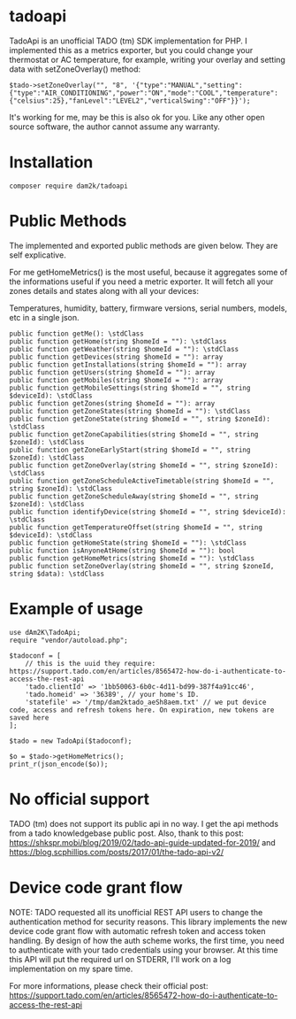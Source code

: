 # tadoapi
TadoApi is an unofficial TADO (tm) SDK implementation for PHP. I implemented this as a metrics exporter, but you could change your thermostat or AC temperature, for example, writing your overlay and setting data with setZoneOverlay() method:
```
$tado->setZoneOverlay("", "8", '{"type":"MANUAL","setting":{"type":"AIR_CONDITIONING","power":"ON","mode":"COOL","temperature":{"celsius":25},"fanLevel":"LEVEL2","verticalSwing":"OFF"}}');
```

It's working for me, may be this is also ok for you. Like any other open source software, the author cannot assume any warranty.
# Installation
```
composer require dam2k/tadoapi
```
# Public Methods
The implemented and exported public methods are given below. They are self explicative.

For me getHomeMetrics() is the most useful, because it aggregates some of the informations useful if you need a metric exporter.
It will fetch all your zones details and states along with all your devices:

Temperatures, humidity, battery, firmware versions, serial numbers, models, etc in a single json. 
```
public function getMe(): \stdClass
public function getHome(string $homeId = ""): \stdClass
public function getWeather(string $homeId = ""): \stdClass
public function getDevices(string $homeId = ""): array
public function getInstallations(string $homeId = ""): array
public function getUsers(string $homeId = ""): array
public function getMobiles(string $homeId = ""): array
public function getMobileSettings(string $homeId = "", string $deviceId): \stdClass
public function getZones(string $homeId = ""): array
public function getZoneStates(string $homeId = ""): \stdClass
public function getZoneState(string $homeId = "", string $zoneId): \stdClass
public function getZoneCapabilities(string $homeId = "", string $zoneId): \stdClass
public function getZoneEarlyStart(string $homeId = "", string $zoneId): \stdClass
public function getZoneOverlay(string $homeId = "", string $zoneId): \stdClass
public function getZoneScheduleActiveTimetable(string $homeId = "", string $zoneId): \stdClass
public function getZoneScheduleAway(string $homeId = "", string $zoneId): \stdClass
public function identifyDevice(string $homeId = "", string $deviceId): \stdClass
public function getTemperatureOffset(string $homeId = "", string $deviceId): \stdClass
public function getHomeState(string $homeId = ""): \stdClass
public function isAnyoneAtHome(string $homeId = ""): bool
public function getHomeMetrics(string $homeId = ""): \stdClass
public function setZoneOverlay(string $homeId = "", string $zoneId, string $data): \stdClass
```
# Example of usage
```
use dAm2K\TadoApi;
require "vendor/autoload.php";

$tadoconf = [
	// this is the uuid they require: https://support.tado.com/en/articles/8565472-how-do-i-authenticate-to-access-the-rest-api
	'tado.clientId' => '1bb50063-6b0c-4d11-bd99-387f4a91cc46',
	'tado.homeid' => '36389', // your home's ID.
	'statefile' => '/tmp/dam2ktado_aeSh8aem.txt' // we put device code, access and refresh tokens here. On expiration, new tokens are saved here
];

$tado = new TadoApi($tadoconf);

$o = $tado->getHomeMetrics();
print_r(json_encode($o));
```

# No official support
TADO (tm) does not support its public api in no way. I get the api methods from a tado knowledgebase public post.
Also, thank to this post: https://shkspr.mobi/blog/2019/02/tado-api-guide-updated-for-2019/ and https://blog.scphillips.com/posts/2017/01/the-tado-api-v2/

# Device code grant flow
NOTE: TADO requested all its unofficial REST API users to change the authentication method for security reasons.
This library implements the new device code grant flow with automatic refresh token and access token handling.
By design of how the auth scheme works, the first time, you need to authenticate with your tado credentials using your browser.
At this time this API will put the required url on STDERR, I'll work on a log implementation on my spare time.

For more informations, please check their official post: https://support.tado.com/en/articles/8565472-how-do-i-authenticate-to-access-the-rest-api
